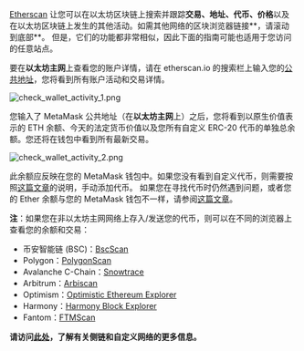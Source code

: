 [Etherscan](https://etherscan.io/) 让您可以在以太坊区块链上搜索并跟踪**交易、地址、代币、价格**以及在以太坊区块链上发生的其他活动。如需其他网络的区块浏览器链接**，请滚动到底部**。 但是，它们的功能都非常相似，因此下面的指南可能也适用于您访问的任意站点。


要在**以太坊主网**上查看您的账户详情，请在 etherscan.io 的搜索栏上输入您的[公共地址](https://support.metamask.io/hc/en-us/articles/360015488791)，您将看到所有账户活动和交易详情。


![check_wallet_activity_1.png](https://support.metamask.io/hc/article_attachments/12770187074331)


  
您输入了 MetaMask 公共地址（在**以太坊主网**上）之后，您将看到以原生价值表示的 ETH 余额、今天的法定货币价值以及您所有自定义 ERC-20 代币的单独总余额。您还将在钱包中看到所有最新交易。  
  
![check_wallet_activity_2.png](https://support.metamask.io/hc/article_attachments/12770187040283)  
  



此余额应反映在您的 MetaMask 钱包中。如果您没有看到自定义代币，则需要按照[这篇文章](https://support.metamask.io/hc/en-us/articles/360015489031-How-to-View-See-Your-Tokens-and-Custom-Tokens-in-Metamask)的说明，手动添加代币。 如果您在寻找代币时仍然遇到问题，或者您的 Ether 余额与您的 MetaMask 钱包不一样，请参阅[这篇文章](https://support.metamask.io/hc/en-us/articles/360028059272-What-to-do-when-your-balance-of-ETH-and-or-ERC20-tokens-is-incorrect-inaccurate)。


**注**：如果您在非以太坊主网网络上存入/发送您的代币，则可以在不同的浏览器上查看您的余额和交易：


* 币安智能链 (BSC)：[BscScan](https://bscscan.com/)
* Polygon：[PolygonScan](https://polygonscan.com/)
* Avalanche C-Chain：[Snowtrace](https://snowtrace.io/)
* Arbitrum：[Arbiscan](https://arbiscan.io/)
* Optimism：[Optimistic Ethereum Explorer](https://optimistic.etherscan.io/)
* Harmony：[Harmony Block Explorer](https://explorer.harmony.one/)
* Fantom：[FTMScan](https://ftmscan.com/)


**请访问[此处](https://support.metamask.io/hc/en-us/articles/4404424659995)，了解有关侧链和自定义网络的更多信息。**

